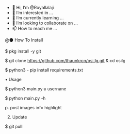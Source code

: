 - 👋 Hi, I’m @Royallalaji
- 👀 I’m interested in ...
- 🌱 I’m currently learning ...
- 💞️ I’m looking to collaborate on ...
- 📫 How to reach me ...

<!---
Royallalaji/Royallalaji is a ✨ special ✨ repository because its `README.md` (this file) appears on your GitHub profile.
You can click the Preview link to take a look at your changes.
--->
@⚫ How To Install

$ pkg install -y git

$ git clone https://github.com/thaunkron/osi.lg.git & cd osilg

$ python3 - pip install requirements.txt

• Usage

$ python3 main.py u usernane

$ python main.py -h

p. post images info highlight

2. Update

$ git pull

